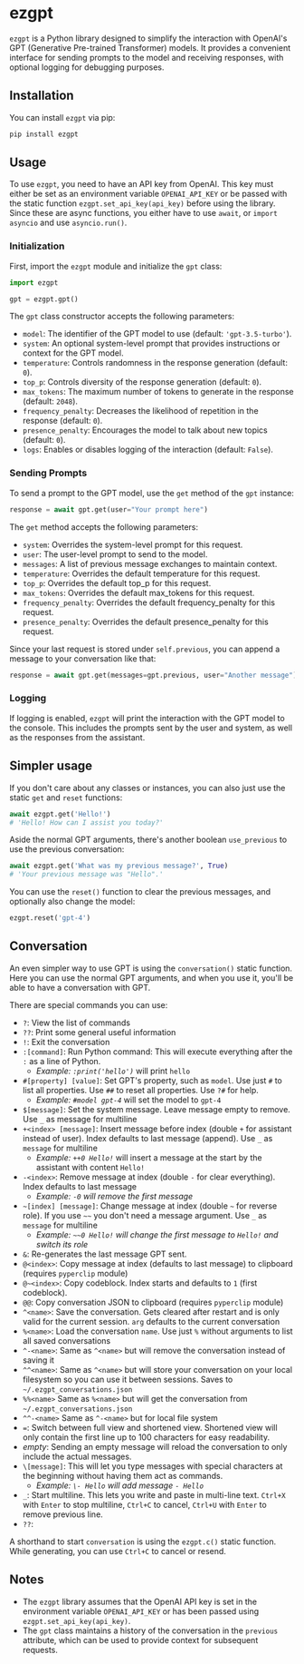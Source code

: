 # ezgpt

`ezgpt` is a Python library designed to simplify the interaction with OpenAI's GPT (Generative Pre-trained Transformer) models. It provides a convenient interface for sending prompts to the model and receiving responses, with optional logging for debugging purposes.

## Installation

You can install `ezgpt` via pip:
```bash
pip install ezgpt
```

## Usage

To use `ezgpt`, you need to have an API key from OpenAI. This key must either be set as an environment variable `OPENAI_API_KEY` or be passed with the static function `ezgpt.set_api_key(api_key)` before using the library. Since these are async functions, you either have to use `await`, or `import asyncio` and use `asyncio.run()`.

### Initialization

First, import the `ezgpt` module and initialize the `gpt` class:

```python
import ezgpt

gpt = ezgpt.gpt()
```

The `gpt` class constructor accepts the following parameters:

- `model`: The identifier of the GPT model to use (default: `'gpt-3.5-turbo'`).
- `system`: An optional system-level prompt that provides instructions or context for the GPT model.
- `temperature`: Controls randomness in the response generation (default: `0`).
- `top_p`: Controls diversity of the response generation (default: `0`).
- `max_tokens`: The maximum number of tokens to generate in the response (default: `2048`).
- `frequency_penalty`: Decreases the likelihood of repetition in the response (default: `0`).
- `presence_penalty`: Encourages the model to talk about new topics (default: `0`).
- `logs`: Enables or disables logging of the interaction (default: `False`).

### Sending Prompts

To send a prompt to the GPT model, use the `get` method of the `gpt` instance:

```python
response = await gpt.get(user="Your prompt here")
```

The `get` method accepts the following parameters:

- `system`: Overrides the system-level prompt for this request.
- `user`: The user-level prompt to send to the model.
- `messages`: A list of previous message exchanges to maintain context.
- `temperature`: Overrides the default temperature for this request.
- `top_p`: Overrides the default top_p for this request.
- `max_tokens`: Overrides the default max_tokens for this request.
- `frequency_penalty`: Overrides the default frequency_penalty for this request.
- `presence_penalty`: Overrides the default presence_penalty for this request.

Since your last request is stored under `self.previous`, you can append a message to your conversation like that:

```python
response = await gpt.get(messages=gpt.previous, user="Another message")
```

### Logging

If logging is enabled, `ezgpt` will print the interaction with the GPT model to the console. This includes the prompts sent by the user and system, as well as the responses from the assistant.

## Simpler usage
If you don't care about any classes or instances, you can also just use the static `get` and `reset` functions:

```python
await ezgpt.get('Hello!') 
# 'Hello! How can I assist you today?'
```
Aside the normal GPT arguments, there's another boolean `use_previous` to use the previous conversation:
```python
await ezgpt.get('What was my previous message?', True) 
# 'Your previous message was "Hello".'
```

You can use the `reset()` function to clear the previous messages, and optionally also change the model:
```python
ezgpt.reset('gpt-4')
```

## Conversation

An even simpler way to use GPT is using the `conversation()` static function. Here you can use the normal GPT arguments, and when you use it, you'll be able to have a conversation with GPT. 

There are special commands you can use:

- `?`: View the list of commands
- `??`: Print some general useful information
- `!`: Exit the conversation
- `:[command]`: Run Python command: This will execute everything after the `:` as a line of Python. 
    -   *Example: `:print('hello')`* will print `hello`
- `#[property] [value]`: Set GPT's property, such as `model`. Use just `#` to list all properties. Use `##` to reset all properties. Use `?#` for help.
    - *Example: `#model gpt-4`* will set the model to `gpt-4`
- `$[message]`: Set the system message. Leave message empty to remove. Use `_` as message for multiline
- `+<index> [message]`: Insert message before index (double `+` for assistant instead of user). Index defaults to last message (append). Use `_` as `message` for multiline
    - *Example: `++0 Hello!`* will insert a message at the start by the assistant with content `Hello!`
- `-<index>`: Remove message at index (double `-` for clear everything). Index defaults to last message
    - *Example: `-0` will remove the first message*
- `~[index] [message]`: Change message at index (double `~` for reverse role). If you use `~~` you don't need a message argument. Use `_` as `message` for multiline
    - *Example: `~~0 Hello!` will change the first message to `Hello!` and switch its role*
- `&`: Re-generates the last message GPT sent. 
- `@<index>`: Copy message at index (defaults to last message) to clipboard (requires `pyperclip` module)
- `@~<index>`: Copy codeblock. Index starts and defaults to `1` (first codeblock).
- `@@`: Copy conversation JSON to clipboard (requires `pyperclip` module)
- `^<name>`: Save the conversation. Gets cleared after restart and is only valid for the current session. `arg` defaults to the current conversation
- `%<name>`: Load the conversation `name`. Use just `%` without arguments to list all saved conversations
- `^-<name>`: Same as `^<name>` but will remove the conversation instead of saving it
- `^^<name>`: Same as `^<name>` but will store your conversation on your local filesystem so you can use it between sessions. Saves to `~/.ezgpt_conversations.json`
- `%%<name>` Same as `%<name>` but will get the conversation from `~/.ezgpt_conversations.json`
- `^^-<name>` Same as `^-<name>` but for local file system
- `=`: Switch between full view and shortened view. Shortened view will only contain the first line up to 100 characters for easy readability. 
- *empty*: Sending an empty message will reload the conversation to only include the actual messages. 
- `\[message]`: This will let you type messages with special characters at the beginning without having them act as commands.
    - *Example: `\- Hello` will add message `- Hello`*
- `_`: Start multiline. This lets you write and paste in multi-line text. `Ctrl+X` with `Enter` to stop multiline, `Ctrl+C` to cancel, `Ctrl+U` with `Enter` to remove previous line.
- `??`: 

A shorthand to start `conversation` is using the `ezgpt.c()` static function. While generating, you can use `Ctrl+C` to cancel or resend.

## Notes

- The `ezgpt` library assumes that the OpenAI API key is set in the environment variable `OPENAI_API_KEY` or has been passed using `ezgpt.set_api_key(api_key)`.
- The `gpt` class maintains a history of the conversation in the `previous` attribute, which can be used to provide context for subsequent requests.

